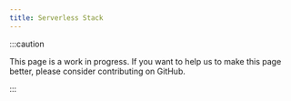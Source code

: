```yaml
---
title: Serverless Stack
---
```


:::caution

This page is a work in progress. If you want to help us to make this page better, please consider contributing on GitHub.

:::
